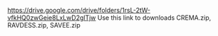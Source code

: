 https://drive.google.com/drive/folders/1rsL-2tW-vfkHQ0zwGeie8LxLwD2glTjw 
Use this link to downloads CREMA.zip, RAVDESS.zip, SAVEE.zip
